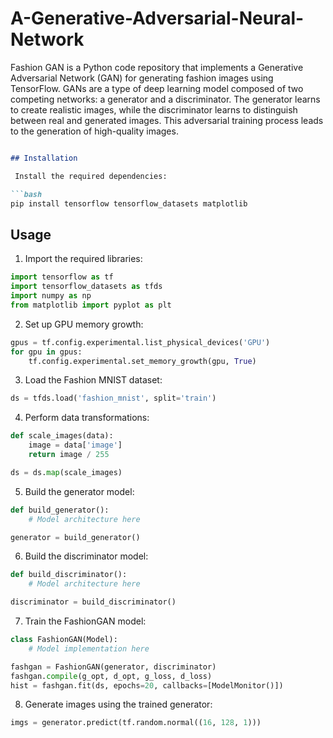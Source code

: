 # A-Generative-Adversarial-Neural-Network

Fashion GAN is a Python code repository that implements a Generative Adversarial Network (GAN) for generating fashion images using TensorFlow. GANs are a type of deep learning model composed of two competing networks: a generator and a discriminator. The generator learns to create realistic images, while the discriminator learns to distinguish between real and generated images. This adversarial training process leads to the generation of high-quality images.

```markdown

## Installation

 Install the required dependencies:

```bash
pip install tensorflow tensorflow_datasets matplotlib
```

## Usage

1. Import the required libraries:

```python
import tensorflow as tf
import tensorflow_datasets as tfds
import numpy as np
from matplotlib import pyplot as plt
```

2. Set up GPU memory growth:

```python
gpus = tf.config.experimental.list_physical_devices('GPU')
for gpu in gpus:
    tf.config.experimental.set_memory_growth(gpu, True)
```

3. Load the Fashion MNIST dataset:

```python
ds = tfds.load('fashion_mnist', split='train')
```

4. Perform data transformations:

```python
def scale_images(data): 
    image = data['image']
    return image / 255

ds = ds.map(scale_images)
```

5. Build the generator model:

```python
def build_generator():
    # Model architecture here

generator = build_generator()
```

6. Build the discriminator model:

```python
def build_discriminator():
    # Model architecture here

discriminator = build_discriminator()
```

7. Train the FashionGAN model:

```python
class FashionGAN(Model):
    # Model implementation here

fashgan = FashionGAN(generator, discriminator)
fashgan.compile(g_opt, d_opt, g_loss, d_loss)
hist = fashgan.fit(ds, epochs=20, callbacks=[ModelMonitor()])
```

8. Generate images using the trained generator:

```python
imgs = generator.predict(tf.random.normal((16, 128, 1)))
```
